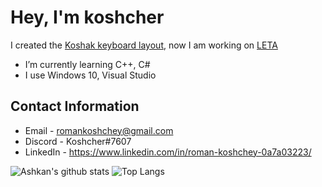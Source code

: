 # Hey, I'm koshcher
I created the [Koshak keyboard layout](https://koshcher.github.io/koshak-layout), now I am working on [LETA](https://github.com/Koshcher/LETA)
- I’m currently learning C++, C#
- I use Windows 10, Visual Studio 

## Contact Information
- Email - romankoshchey@gmail.com
- Discord - Koshcher#7607
- LinkedIn - https://www.linkedin.com/in/roman-koshchey-0a7a03223/

![Ashkan's github stats](https://github-readme-stats.vercel.app/api?username=Koshcher&show_icons=true&theme=gotham)
![Top Langs](https://github-readme-stats.vercel.app/api/top-langs/?username=Koshcher&theme=gotham&layout=compact)
